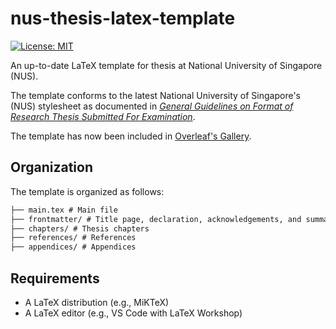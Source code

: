 # nus-thesis-latex-template

[![License: MIT](https://img.shields.io/badge/License-MIT-yellow.svg)](https://opensource.org/licenses/MIT)

An up-to-date LaTeX template for thesis at National University of Singapore (NUS).

The template conforms to the latest National University of Singapore's (NUS) stylesheet as documented in [*General Guidelines on Format of Research Thesis Submitted For Examination*](./nus-guidelines.pdf).

The template has now been included in [Overleaf's Gallery](https://www.overleaf.com/latex/templates/nus-thesis-latex-template/njfbnywvcqvc).

## Organization

The template is organized as follows:

```tex
├── main.tex # Main file
├── frontmatter/ # Title page, declaration, acknowledgements, and summary
├── chapters/ # Thesis chapters
├── references/ # References
├── appendices/ # Appendices
```

## Requirements

- A LaTeX distribution (e.g., MiKTeX)
- A LaTeX editor (e.g., VS Code with LaTeX Workshop)
